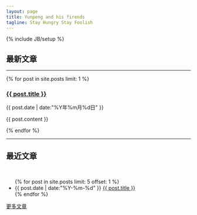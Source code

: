 ```yaml
---
layout: page
title: Yunpeng and his firends
tagline: Stay Hungry Stay Foolish
---
```

{% include JB/setup %}
<h2>最新文章</h2>
<hr />

{% for post in site.posts limit: 1  %}
<h3><a href="{{ post.url }}">{{ post.title }}</a></h3>
<div class="list"><time>{{ post.date | date:"%Y年%m月%d日" }}</time></div>
<p>{{ post.content }} 
<!-- a class="btn" href="{{ post.url }}">查看评论</a -->
</p>
{% endfor %}

<hr />
<h2>最近文章</h2>
<br />

<ul>
  {% for post in site.posts limit: 5 offset: 1 %}
  <li class="list">
    <time>{{ post.date | date:"%Y-%m-%d" }}</time> <a href="{{ post.url }}">{{ post.title }}</a>
  </li>
  {% endfor %}
</ul>

<a class="btn btn-primary" href="/archive.html">更多文章</a>
